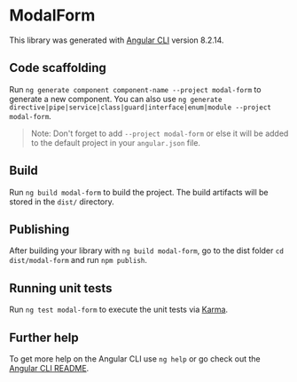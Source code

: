 # ModalForm

This library was generated with [Angular CLI](https://github.com/angular/angular-cli) version 8.2.14.

## Code scaffolding

Run `ng generate component component-name --project modal-form` to generate a new component. You can also use `ng generate directive|pipe|service|class|guard|interface|enum|module --project modal-form`.
> Note: Don't forget to add `--project modal-form` or else it will be added to the default project in your `angular.json` file. 

## Build

Run `ng build modal-form` to build the project. The build artifacts will be stored in the `dist/` directory.

## Publishing

After building your library with `ng build modal-form`, go to the dist folder `cd dist/modal-form` and run `npm publish`.

## Running unit tests

Run `ng test modal-form` to execute the unit tests via [Karma](https://karma-runner.github.io).

## Further help

To get more help on the Angular CLI use `ng help` or go check out the [Angular CLI README](https://github.com/angular/angular-cli/blob/master/README.md).
